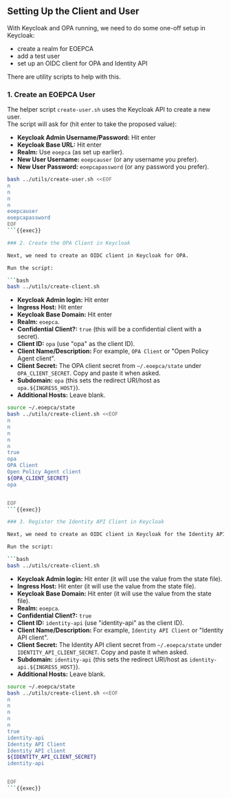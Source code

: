 
## Setting Up the Client and User

With Keycloak and OPA running, we need to do some one-off setup in Keycloak:
* create a realm for EOEPCA
* add a test user
* set up an OIDC client for OPA and Identity API

There are utility scripts to help with this.

### 1. Create an EOEPCA User

The helper script `create-user.sh` uses the Keycloak API to create a new user.<br>
The script will ask for (hit enter to take the proposed value):

- **Keycloak Admin Username/Password:** Hit enter
- **Keycloak Base URL:** Hit enter
- **Realm:** Use `eoepca` (as set up earlier).
- **New User Username:** `eoepcauser` (or any username you prefer).
- **New User Password:** `eoepcapassword` (or any password you prefer).

```bash
bash ../utils/create-user.sh <<EOF
n
n
n
n
eoepcauser
eoepcapassword
EOF
```{{exec}}

### 2. Create the OPA Client in Keycloak

Next, we need to create an OIDC client in Keycloak for OPA.

Run the script:

```bash
bash ../utils/create-client.sh
```

- **Keycloak Admin login:** Hit enter
- **Ingress Host:** Hit enter
- **Keycloak Base Domain:** Hit enter
- **Realm:** `eoepca`.
- **Confidential Client?:** `true` (this will be a confidential client with a secret).
- **Client ID:** `opa` (use "opa" as the client ID).
- **Client Name/Description:** For example, `OPA Client` or "Open Policy Agent client".
- **Client Secret:** The OPA client secret from `~/.eoepca/state` under `OPA_CLIENT_SECRET`. Copy and paste it when asked.
- **Subdomain:** `opa` (this sets the redirect URI/host as `opa.${INGRESS_HOST}`).
- **Additional Hosts:** Leave blank.

```bash
source ~/.eoepca/state
bash ../utils/create-client.sh <<EOF
n
n
n
n
n
true
opa
OPA Client
Open Policy Agent client
${OPA_CLIENT_SECRET}
opa


EOF
```{{exec}}

### 3. Register the Identity API Client in Keycloak

Next, we need to create an OIDC client in Keycloak for the Identity API.

Run the script:

```bash
bash ../utils/create-client.sh
```

- **Keycloak Admin login:** Hit enter (it will use the value from the state file).
- **Ingress Host:** Hit enter (it will use the value from the state file).
- **Keycloak Base Domain:** Hit enter (it will use the value from the state file).
- **Realm:** `eoepca`.
- **Confidential Client?:** `true` 
- **Client ID:** `identity-api` (use "identity-api" as the client ID).
- **Client Name/Description:** For example, `Identity API Client` or "Identity API client".
- **Client Secret:** The Identity API client secret from `~/.eoepca/state` under `IDENTITY_API_CLIENT_SECRET`. Copy and paste it when asked.
- **Subdomain:** `identity-api` (this sets the redirect URI/host as `identity-api.${INGRESS_HOST}`).
- **Additional Hosts:** Leave blank.

```bash
source ~/.eoepca/state
bash ../utils/create-client.sh <<EOF
n
n
n
n
n
true
identity-api
Identity API Client
Identity API client
${IDENTITY_API_CLIENT_SECRET}
identity-api


EOF
```{{exec}}